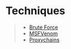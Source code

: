 # Techniques

> - [Brute Force](Bruteforce.md)
> - [MSFVenom](Msfvenom.md)
> - [Proxychains](Proxychains.md)
